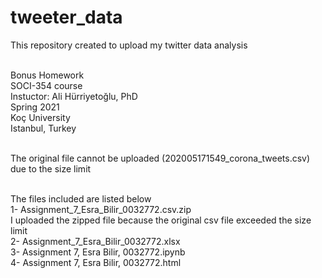 # tweeter_data
This repository created to upload my twitter data analysis 

<br/>Bonus Homework 
<br/>SOCI-354 course 
<br/>Instuctor: Ali Hürriyetoğlu, PhD 
<br/>Spring 2021
<br/>Koç University
<br/>Istanbul, Turkey

<br/>The original file cannot be uploaded (202005171549_corona_tweets.csv) due to the size limit

<br/>The files included are listed below
<br/>1- Assignment_7_Esra_Bilir_0032772.csv.zip 
    <br/>I uploaded the zipped file because  the original csv file exceeded the size limit
<br/>2-  Assignment_7_Esra_Bilir_0032772.xlsx
<br/>3- Assignment 7, Esra Bilir, 0032772.ipynb
<br/>4- Assignment 7, Esra Bilir, 0032772.html

